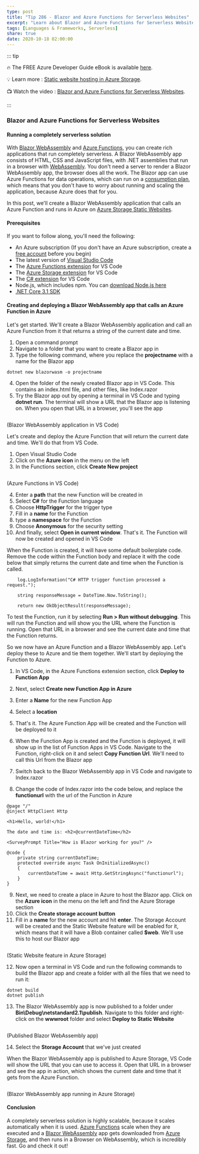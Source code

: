 ```yaml
---
type: post
title: "Tip 286 - Blazor and Azure Functions for Serverless Websites"
excerpt: "Learn about Blazor and Azure Functions for Serverless Websites"
tags: [Languages & Frameworks, Serverless]
share: true
date: 2020-10-18 02:00:00
---
```


::: tip 

:fire:  The FREE Azure Developer Guide eBook is available [here](https://aka.ms/azuredevebook?WT.mc_id=docs-azuredevtips-azureappsdev).

:bulb: Learn more : [Static website hosting in Azure Storage](https://docs.microsoft.com/azure/storage/blobs/storage-blob-static-website?WT.mc_id=docs-azuredevtips-azureappsdev). 

:tv: Watch the video : [Blazor and Azure Functions for Serverless Websites](https://youtu.be/QeSNtE4HnZY?WT.mc_id=youtube-azuredevtips-azureappsdev).

:::

### Blazor and Azure Functions for Serverless Websites

#### Running a completely serverless solution
With [Blazor WebAssembly](https://dotnet.microsoft.com/apps/aspnet/web-apps/blazor?WT.mc_id=microsoft-azuredevtips-azureappsdev) and [Azure Functions](https://azure.microsoft.com/services/functions?WT.mc_id=other-azuredevtips-azureappsdev), you can create rich applications that run completely serverless. A Blazor WebAssembly app consists of HTML, CSS and JavaScript files, with .NET assemblies that run in a browser with [WebAssembly](https://webassembly.org/?WT.mc_id=other-azuredevtips-azureappsdev). You don't need a server to render a Blazor WebAssembly app, the browser does all the work. The Blazor app can use Azure Functions for data operations, which can run on a [consumption plan](https://docs.microsoft.com/azure/azure-functions/functions-scale#consumption-plan?WT.mc_id=docs-azuredevtips-azureappsdev ), which means that you don't have to worry about running and scaling the application, because Azure does that for you.

In this post, we'll create a Blazor WebAssembly application that calls an Azure Function and runs in Azure on [Azure Storage Static Websites](https://docs.microsoft.com/en-us/azure/storage/blobs/storage-blob-static-website?WT.mc_id=docs-azuredevtips-azureappsdev). 

#### Prerequisites
If you want to follow along, you'll need the following:
* An Azure subscription (If you don't have an Azure subscription, create a [free account](https://azure.microsoft.com/free/?WT.mc_id=azure-azuredevtips-azureappsdev) before you begin)
* The latest version of [Visual Studio Code](https://code.visualstudio.com/)
* The [Azure Functions extension](https://marketplace.visualstudio.com/items?itemName=ms-azuretools.vscode-azurefunctions&WT.mc_id=other-azuredevtips-azureappsdev) for VS Code
* The [Azure Storage extension](https://marketplace.visualstudio.com/items?itemName=ms-azuretools.vscode-azurestorage&WT.mc_id=other-azuredevtips-azureappsdev) for VS Code
* The [C# extension](https://marketplace.visualstudio.com/items?itemName=ms-dotnettools.csharp&WT.mc_id=other-azuredevtips-azureappsdev) for VS Code
* Node.js, which includes npm. You can [download Node.js here](https://docs.npmjs.com/downloading-and-installing-node-js-and-npm?WT.mc_id=other-azuredevtips-azureappsdev)
* [.NET Core 3.1 SDK](https://dotnet.microsoft.com/download/dotnet-core/3.1?WT.mc_id=microsoft-azuredevtips-azureappsdev)

#### Creating and deploying a Blazor WebAssembly app that calls an Azure Function in Azure
Let's get started. We'll create a Blazor WebAssembly application and call an Azure Function from it that returns a string of the current date and time.

1. Open a command prompt
2. Navigate to a folder that you want to create a Blazor app in
3. Type the following command, where you replace the **projectname** with a name for the Blazor app

```
dotnet new blazorwasm -o projectname
```

4. Open the folder of the newly created Blazor app in VS Code. This contains an index.html file, and other files, like Index.razor
5. Try the Blazor app out by opening a terminal in VS Code and typing **dotnet run**. The terminal will show a URL that the Blazor app is listening on. When you open that URL in a browser, you'll see the app

<img :src="$withBase('/files/72blazorvscode.png')">

(Blazor WebAssembly application in VS Code)

Let's create and deploy the Azure Function that will return the current date and time. We'll do that from VS Code.

1. Open Visual Studio Code
2. Click on the **Azure icon** in the menu on the left
3. In the Functions section, click **Create New project**

<img :src="$withBase('/files/72functionsinvscode.png')">

(Azure Functions in VS Code)

4. Enter a **path** that the new Function will be created in
5. Select **C#** for the Function language
6. Choose **HttpTrigger** for the trigger type
7. Fill in a **name** for the Function
8. type a **namespace** for the Function
9. Choose **Anonymous** for the security setting
10. And finally, select **Open in current window**. That's it. The Function will now be created and opened in VS Code

When the Function is created, it will have some default boilerplate code. Remove the code within the Function body and replace it with the code below that simply returns the current date and time when the Function is called.

```
    log.LogInformation("C# HTTP trigger function processed a request.");

    string responseMessage = DateTime.Now.ToString();

    return new OkObjectResult(responseMessage);
```
To test the Function, run it by selecting **Run > Run without debugging**. This will run the Function and will show you the URL where the Function is running. Open that URL in a browser and see the current date and time that the Function returns. 

So we now have an Azure Function and a Blazor WebAssembly app. Let's deploy these to Azure and tie them together. We'll start by deploying the Function to Azure.

1. In VS Code, in the Azure Functions extension section, click **Deploy to Function App**
2. Next, select **Create new Function App in Azure**
3. Enter a **Name** for the new Function App
4. Select a **location**
5. That's it. The Azure Function App will be created and the Function will be deployed to it
6. When the Function App is created and the Function is deployed, it will show up in the list of Function Apps in VS Code. Navigate to the Function, right-click on it and select **Copy Function Url**. We'll need to call this Url from the Blazor app

7. Switch back to the Blazor WebAssembly app in VS Code and navigate to Index.razor
8. Change the code of Index.razor into the code below, and replace the **functionurl** with the url of the Function in Azure

```
@page "/"
@inject HttpClient Http

<h1>Hello, world!</h1>

The date and time is: <h2>@currentDateTime</h2>

<SurveyPrompt Title="How is Blazor working for you?" />

@code {
    private string currentDateTime;
    protected override async Task OnInitializedAsync()
    {
        currentDateTime = await Http.GetStringAsync("functionurl");
    }
}
```

9. Next, we need to create a place in Azure to host the Blazor app. Click on the **Azure icon** in the menu on the left and find the Azure Storage section
10. Click the **Create storage account button**
11. Fill in a **name** for the new account and hit **enter**. The Storage Account will be created and the Static Website feature will be enabled for it, which means that it will have a Blob container called **$web**. We'll use this to host our Blazor app

<img :src="$withBase('/files/72staticwebsite.png')">

(Static Website feature in Azure Storage)

12. Now open a terminal in VS Code and run the following commands to build the Blazor app and create a folder with all the files that we need to run it:

```
dotnet build
dotnet publish
```

13. The Blazor WebAssembly app is now published to a folder under **Bin\Debug\netstandard2.1\publish**. Navigate to this folder and right-click on the **wwwroot** folder and select **Deploy to Static Website**

<img :src="$withBase('/files/72publish.png')">

(Published Blazor WebAssembly app)

14. Select the **Storage Account** that we've just created

When the Blazor WebAssembly app is published to Azure Storage, VS Code will show the URL that you can use to access it. Open that URL in a browser and see the app in action, which shows the current date and time that it gets from the Azure Function. 

<img :src="$withBase('/files/72result.png')">

(Blazor WebAssembly app running in Azure Storage)

#### Conclusion
A completely serverless solution is highly scalable, because it scales automatically when it is used. [Azure Functions](https://azure.microsoft.com/services/functions?WT.mc_id=other-azuredevtips-azureappsdev) scale when they are executed and a [Blazor WebAssembly](https://dotnet.microsoft.com/apps/aspnet/web-apps/blazor?WT.mc_id=microsoft-azuredevtips-azureappsdev) app gets downloaded from [Azure Storage](https://docs.microsoft.com/en-us/azure/storage/blobs/storage-blob-static-website?WT.mc_id=docs-azuredevtips-azureappsdev), and then runs in a Browser on WebAssembly, which is incredibly fast. Go and check it out!